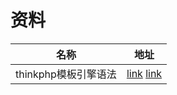 # 资料

| 名称                 | 地址                                                         |
| -------------------- | ------------------------------------------------------------ |
| thinkphp模板引擎语法 | [link](https://www.kancloud.cn/manual/think-template/1286403)  [link](https://www.kancloud.cn/manual/thinkphp6_0/1037613) |


